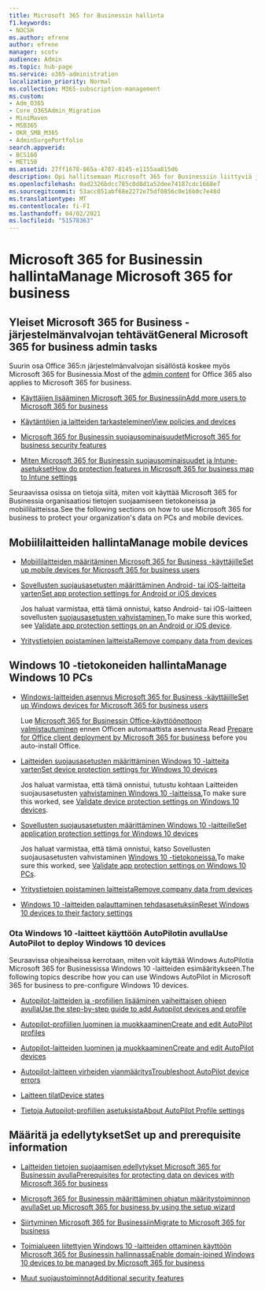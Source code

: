 ```yaml
---
title: Microsoft 365 for Businessin hallinta
f1.keywords:
- NOCSH
ms.author: efrene
author: efrene
manager: scotv
audience: Admin
ms.topic: hub-page
ms.service: o365-administration
localization_priority: Normal
ms.collection: M365-subscription-management
ms.custom:
- Adm_O365
- Core_O365Admin_Migration
- MiniMaven
- MSB365
- OKR_SMB_M365
- AdminSurgePortfolio
search.appverid:
- BCS160
- MET150
ms.assetid: 27ff1678-865a-4707-8145-e1155aa815d6
description: Opi hallitsemaan Microsoft 365 for Businessiin liittyviä järjestelmänvalvojan tehtäviä, mobiililaitteita, Windows 10 -tietokoneita ja monia tällaisia tehtäviä.
ms.openlocfilehash: 0ad2326bdcc785c0d8d1a52dee74187cdc1668e7
ms.sourcegitcommit: 53acc851abf68e2272e75df0856c0e16b0c7e48d
ms.translationtype: MT
ms.contentlocale: fi-FI
ms.lasthandoff: 04/02/2021
ms.locfileid: "51578363"
---
```

# <a name="manage-microsoft-365-for-business"></a><span data-ttu-id="78bf7-103">Microsoft 365 for Businessin hallinta</span><span class="sxs-lookup"><span data-stu-id="78bf7-103">Manage Microsoft 365 for business</span></span>

## <a name="general-microsoft-365-for-business-admin-tasks"></a><span data-ttu-id="78bf7-104">Yleiset Microsoft 365 for Business -järjestelmänvalvojan tehtävät</span><span class="sxs-lookup"><span data-stu-id="78bf7-104">General Microsoft 365 for business admin tasks</span></span>

<span data-ttu-id="78bf7-105">Suurin osa [](/office365/admin/admin-home) Office 365:n järjestelmänvalvojan sisällöstä koskee myös Microsoft 365 for Businessia.</span><span class="sxs-lookup"><span data-stu-id="78bf7-105">Most of the [admin content](/office365/admin/admin-home) for Office 365 also applies to Microsoft 365 for business.</span></span>

- [<span data-ttu-id="78bf7-106">Käyttäjien lisääminen Microsoft 365 for Businessiin</span><span class="sxs-lookup"><span data-stu-id="78bf7-106">Add more users to Microsoft 365 for business</span></span>](../admin/add-users/add-users.md)
    
- [<span data-ttu-id="78bf7-107">Käytäntöjen ja laitteiden tarkasteleminen</span><span class="sxs-lookup"><span data-stu-id="78bf7-107">View policies and devices</span></span>](view-policies-and-devices.md)
    
- [<span data-ttu-id="78bf7-108">Microsoft 365 for Businessin suojausominaisuudet</span><span class="sxs-lookup"><span data-stu-id="78bf7-108">Microsoft 365 for business security features</span></span>](security-features.md)
    
- [<span data-ttu-id="78bf7-109">Miten Microsoft 365 for Businessin suojausominaisuudet ja Intune-asetukset</span><span class="sxs-lookup"><span data-stu-id="78bf7-109">How do protection features in Microsoft 365 for business map to Intune settings</span></span>](map-protection-features-to-intune-settings.md)
    
<span data-ttu-id="78bf7-110">Seuraavissa osissa on tietoja siitä, miten voit käyttää Microsoft 365 for Businessia organisaatiosi tietojen suojaamiseen tietokoneissa ja mobiililaitteissa.</span><span class="sxs-lookup"><span data-stu-id="78bf7-110">See the following sections on how to use Microsoft 365 for business to protect your organization's data on PCs and mobile devices.</span></span>
  
## <a name="manage-mobile-devices"></a><span data-ttu-id="78bf7-111">Mobiililaitteiden hallinta</span><span class="sxs-lookup"><span data-stu-id="78bf7-111">Manage mobile devices</span></span>

- [<span data-ttu-id="78bf7-112">Mobiililaitteiden määritäminen Microsoft 365 for Business -käyttäjille</span><span class="sxs-lookup"><span data-stu-id="78bf7-112">Set up mobile devices for Microsoft 365 for business users</span></span>](set-up-mobile-devices.md)
    
- [<span data-ttu-id="78bf7-113">Sovellusten suojausasetusten määrittäminen Android- tai iOS-laitteita varten</span><span class="sxs-lookup"><span data-stu-id="78bf7-113">Set app protection settings for Android or iOS devices</span></span>](app-protection-settings-for-android-and-ios.md)
    
    <span data-ttu-id="78bf7-114">Jos haluat varmistaa, että tämä onnistui, katso Android- tai iOS-laitteen sovellusten [suojausasetusten vahvistaminen.](validate-settings-on-android-or-ios.md)</span><span class="sxs-lookup"><span data-stu-id="78bf7-114">To make sure this worked, see [Validate app protection settings on an Android or iOS device](validate-settings-on-android-or-ios.md).</span></span> 
    
- [<span data-ttu-id="78bf7-115">Yritystietojen poistaminen laitteista</span><span class="sxs-lookup"><span data-stu-id="78bf7-115">Remove company data from devices</span></span>](remove-company-data.md)
    
## <a name="manage-windows-10-pcs"></a><span data-ttu-id="78bf7-116">Windows 10 -tietokoneiden hallinta</span><span class="sxs-lookup"><span data-stu-id="78bf7-116">Manage Windows 10 PCs</span></span>

- [<span data-ttu-id="78bf7-117">Windows-laitteiden asennus Microsoft 365 for Business -käyttäjille</span><span class="sxs-lookup"><span data-stu-id="78bf7-117">Set up Windows devices for Microsoft 365 for business users</span></span>](set-up-windows-devices.md)

    <span data-ttu-id="78bf7-118">Lue [Microsoft 365 for Businessin Office-käyttöönottoon valmistautuminen](prepare-for-office-client-deployment.md) ennen Officen automaattista asennusta.</span><span class="sxs-lookup"><span data-stu-id="78bf7-118">Read [Prepare for Office client deployment by Microsoft 365 for business](prepare-for-office-client-deployment.md) before you auto-install Office.</span></span> 
    
- [<span data-ttu-id="78bf7-119">Laitteiden suojausasetusten määrittäminen Windows 10 -laitteita varten</span><span class="sxs-lookup"><span data-stu-id="78bf7-119">Set device protection settings for Windows 10 devices</span></span>](protection-settings-for-windows-10-pcs.md)
    
    <span data-ttu-id="78bf7-120">Jos haluat varmistaa, että tämä onnistui, tutustu kohtaan Laitteiden suojausasetusten [vahvistaminen Windows 10 -laitteissa.](validate-settings-on-windows-10-pcs.md)</span><span class="sxs-lookup"><span data-stu-id="78bf7-120">To make sure this worked, see [Validate device protection settings on Windows 10 devices](validate-settings-on-windows-10-pcs.md).</span></span> 
    
- [<span data-ttu-id="78bf7-121">Sovellusten suojausasetusten määrittäminen Windows 10 -laitteille</span><span class="sxs-lookup"><span data-stu-id="78bf7-121">Set application protection settings for Windows 10 devices</span></span>](protection-settings-for-windows-10-devices.md)
    
    <span data-ttu-id="78bf7-122">Jos haluat varmistaa, että tämä onnistui, katso Sovellusten suojausasetusten vahvistaminen [Windows 10 -tietokoneissa.](validate-protection-settings-on-windows-10-pcs.md)</span><span class="sxs-lookup"><span data-stu-id="78bf7-122">To make sure this worked, see [Validate app protection settings on Windows 10 PCs](validate-protection-settings-on-windows-10-pcs.md).</span></span> 
    
- [<span data-ttu-id="78bf7-123">Yritystietojen poistaminen laitteista</span><span class="sxs-lookup"><span data-stu-id="78bf7-123">Remove company data from devices</span></span>](remove-company-data.md)
    
- [<span data-ttu-id="78bf7-124">Windows 10 -laitteiden palauttaminen tehdasasetuksiin</span><span class="sxs-lookup"><span data-stu-id="78bf7-124">Reset Windows 10 devices to their factory settings</span></span>](reset-devices-to-factory-settings.md)
    
### <a name="use-autopilot-to-deploy-windows-10-devices"></a><span data-ttu-id="78bf7-125">Ota Windows 10 -laitteet käyttöön AutoPilotin avulla</span><span class="sxs-lookup"><span data-stu-id="78bf7-125">Use AutoPilot to deploy Windows 10 devices</span></span>

<span data-ttu-id="78bf7-126">Seuraavissa ohjeaiheissa kerrotaan, miten voit käyttää Windows AutoPilotia Microsoft 365 for Businessissa Windows 10 -laitteiden esimääritykseen.</span><span class="sxs-lookup"><span data-stu-id="78bf7-126">The following topics describe how you can use Windows AutoPilot in Microsoft 365 for business to pre-configure Windows 10 devices.</span></span>
  
- [<span data-ttu-id="78bf7-127">Autopilot-laitteiden ja -profiilien lisääminen vaiheittaisen ohjeen avulla</span><span class="sxs-lookup"><span data-stu-id="78bf7-127">Use the step-by-step guide to add Autopilot devices and profile</span></span>](add-autopilot-devices-and-profile.md)
    
- [<span data-ttu-id="78bf7-128">Autopilot-profiilien luominen ja muokkaaminen</span><span class="sxs-lookup"><span data-stu-id="78bf7-128">Create and edit AutoPilot profiles</span></span>](create-and-edit-autopilot-profiles.md)
    
- [<span data-ttu-id="78bf7-129">Autopilot-laitteiden luominen ja muokkaaminen</span><span class="sxs-lookup"><span data-stu-id="78bf7-129">Create and edit AutoPilot devices</span></span>](create-and-edit-autopilot-devices.md)
    
- [<span data-ttu-id="78bf7-130">Autopilot-laitteen virheiden vianmääritys</span><span class="sxs-lookup"><span data-stu-id="78bf7-130">Troubleshoot AutoPilot device errors</span></span>](troubleshoot-autopilot-errors.md)
    
- [<span data-ttu-id="78bf7-131">Laitteen tilat</span><span class="sxs-lookup"><span data-stu-id="78bf7-131">Device states</span></span>](device-states.md)
    
- [<span data-ttu-id="78bf7-132">Tietoja Autopilot-profiilien asetuksista</span><span class="sxs-lookup"><span data-stu-id="78bf7-132">About AutoPilot Profile settings</span></span>](autopilot-profile-settings.md)
    
## <a name="set-up-and-prerequisite-information"></a><span data-ttu-id="78bf7-133">Määritä ja edellytykset</span><span class="sxs-lookup"><span data-stu-id="78bf7-133">Set up and prerequisite information</span></span>

- [<span data-ttu-id="78bf7-134">Laitteiden tietojen suojaamisen edellytykset Microsoft 365 for Businessin avulla</span><span class="sxs-lookup"><span data-stu-id="78bf7-134">Prerequisites for protecting data on devices with Microsoft 365 for business</span></span>](pre-requisites-for-data-protection.md)
    
- [<span data-ttu-id="78bf7-135">Microsoft 365 for Businessin määrittäminen ohjatun määritystoiminnon avulla</span><span class="sxs-lookup"><span data-stu-id="78bf7-135">Set up Microsoft 365 for business by using the setup wizard</span></span>](set-up.md)
    
- [<span data-ttu-id="78bf7-136">Siirtyminen Microsoft 365 for Businessiin</span><span class="sxs-lookup"><span data-stu-id="78bf7-136">Migrate to Microsoft 365 for business</span></span>](migrate-to-microsoft-365-business.md)
    
- [<span data-ttu-id="78bf7-137">Toimialueen liitettyjen Windows 10 -laitteiden ottaminen käyttöön Microsoft 365 for Businessin hallinnassa</span><span class="sxs-lookup"><span data-stu-id="78bf7-137">Enable domain-joined Windows 10 devices to be managed by Microsoft 365 for business</span></span>](manage-windows-devices.md)
    
- [<span data-ttu-id="78bf7-138">Muut suojaustoiminnot</span><span class="sxs-lookup"><span data-stu-id="78bf7-138">Additional security features</span></span>](security-features.md#additional-security-features)